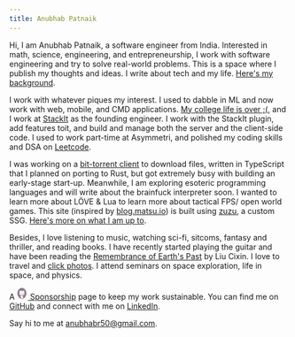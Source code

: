 ```yaml
---
title: Anubhab Patnaik
---
```



Hi, I am Anubhab Patnaik, a software engineer from India. Interested in math, science, engineering, and entrepreneurship, I work with software engineering and try to solve real-world problems. This is a space where I publish my thoughts and ideas. I write about tech and my life. [Here's my background](/cv.html).

I work with whatever piques my interest. I used to dabble in ML and now work with web, mobile, and CMD applications. [My college life is over ;(](/blog/teasquared.html), and I work at [StackIt](https://nowstackit.com) as the founding engineer. I work with the StackIt plugin, add features toit, and build and manage both the server and the client-side code. I used to work part-time at Asymmetri, and polished my coding skills and DSA on [Leetcode](https://leetcode.com/anubhabr50).

I was working on a [bit-torrent client](https://github.com/fuzzymfx/b) to download files, written in TypeScript that I planned on porting to Rust, but got extremely busy with building an early-stage start-up. Meanwhile, I am exploring esoteric programming languages and will write about the brainfuck interpreter soon. I wanted to learn more about LÖVE & Lua to learn more about tactical FPS/ open world games. This site (inspired by [blog.matsu.io](https://blog.matsu.io)) is built using [zuzu](https://github.com/fuzzymfx/zuzu), a custom SSG. [Here's more on what I am up to](/current.html).

Besides, I love listening to music, watching sci-fi, sitcoms, fantasy and thriller, and reading books. I have recently started playing the guitar and have been reading the [Remembrance of Earth's Past](https://en.wikipedia.org/wiki/Remembrance_of_Earth%27s_Past) by Liu Cixin. I love to travel and [click photos](https://instagram.com/anubhavclicks). I attend seminars on space exploration, life in space, and physics.

A [<img src="/assets/img/kofi.svg" alt="github" class="pb-1 mr-5 " width="18" height="22" style="margin-right: 2px;"> Sponsorship](https://github.com/sponsors/fuzzymfx/) page to keep my work sustainable. You can find me on [GitHub](https://github.com/fuzzymfx) and connect with me on [LinkedIn](https://www.linkedin.com/in/anubhabpatnaik0530/).

Say hi to me at <anubhabr50@gmail.com>.
